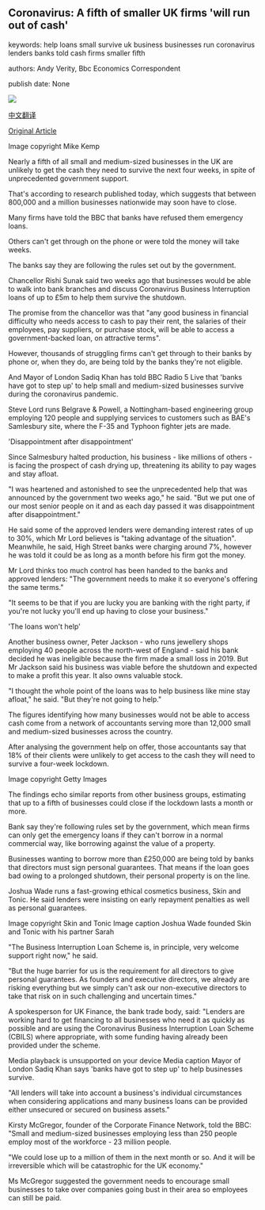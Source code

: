 ## Coronavirus: A fifth of smaller UK firms 'will run out of cash'

keywords: help loans small survive uk business businesses run coronavirus lenders banks told cash firms smaller fifth

authors: Andy Verity, Bbc Economics Correspondent

publish date: None

![](https://ichef.bbci.co.uk/news/1024/branded_news/9505/production/_111494183_gettyimages-1203000048.jpg)

[中文翻译](Coronavirus%3A%20A%20fifth%20of%20smaller%20UK%20firms%20%27will%20run%20out%20of%20cash%27_zh.md)

[Original Article](https://www.bbc.com/news/business-52114414)

Image copyright Mike Kemp

Nearly a fifth of all small and medium-sized businesses in the UK are unlikely to get the cash they need to survive the next four weeks, in spite of unprecedented government support.

That's according to research published today, which suggests that between 800,000 and a million businesses nationwide may soon have to close.

Many firms have told the BBC that banks have refused them emergency loans.

Others can't get through on the phone or were told the money will take weeks.

The banks say they are following the rules set out by the government.

Chancellor Rishi Sunak said two weeks ago that businesses would be able to walk into bank branches and discuss Coronavirus Business Interruption loans of up to £5m to help them survive the shutdown.

The promise from the chancellor was that "any good business in financial difficulty who needs access to cash to pay their rent, the salaries of their employees, pay suppliers, or purchase stock, will be able to access a government-backed loan, on attractive terms".

However, thousands of struggling firms can't get through to their banks by phone or, when they do, are being told by the banks they're not eligible.

And Mayor of London Sadiq Khan has told BBC Radio 5 Live that 'banks have got to step up' to help small and medium-sized businesses survive during the coronavirus pandemic.

Steve Lord runs Belgrave & Powell, a Nottingham-based engineering group employing 120 people and supplying services to customers such as BAE's Samlesbury site, where the F-35 and Typhoon fighter jets are made.

'Disappointment after disappointment'

Since Salmesbury halted production, his business - like millions of others - is facing the prospect of cash drying up, threatening its ability to pay wages and stay afloat.

"I was heartened and astonished to see the unprecedented help that was announced by the government two weeks ago," he said. "But we put one of our most senior people on it and as each day passed it was disappointment after disappointment."

He said some of the approved lenders were demanding interest rates of up to 30%, which Mr Lord believes is "taking advantage of the situation". Meanwhile, he said, High Street banks were charging around 7%, however he was told it could be as long as a month before his firm got the money.

Mr Lord thinks too much control has been handed to the banks and approved lenders: "The government needs to make it so everyone's offering the same terms."

"It seems to be that if you are lucky you are banking with the right party, if you're not lucky you'll end up having to close your business."

'The loans won't help'

Another business owner, Peter Jackson - who runs jewellery shops employing 40 people across the north-west of England - said his bank decided he was ineligible because the firm made a small loss in 2019. But Mr Jackson said his business was viable before the shutdown and expected to make a profit this year. It also owns valuable stock.

"I thought the whole point of the loans was to help business like mine stay afloat," he said. "But they're not going to help."

The figures identifying how many businesses would not be able to access cash come from a network of accountants serving more than 12,000 small and medium-sized businesses across the country.

After analysing the government help on offer, those accountants say that 18% of their clients were unlikely to get access to the cash they will need to survive a four-week lockdown.

Image copyright Getty Images

The findings echo similar reports from other business groups, estimating that up to a fifth of businesses could close if the lockdown lasts a month or more.

Bank say they're following rules set by the government, which mean firms can only get the emergency loans if they can't borrow in a normal commercial way, like borrowing against the value of a property.

Businesses wanting to borrow more than £250,000 are being told by banks that directors must sign personal guarantees. That means if the loan goes bad owing to a prolonged shutdown, their personal property is on the line.

Joshua Wade runs a fast-growing ethical cosmetics business, Skin and Tonic. He said lenders were insisting on early repayment penalties as well as personal guarantees.

Image copyright Skin and Tonic Image caption Joshua Wade founded Skin and Tonic with his partner Sarah

"The Business Interruption Loan Scheme is, in principle, very welcome support right now," he said.

"But the huge barrier for us is the requirement for all directors to give personal guarantees. As founders and executive directors, we already are risking everything but we simply can't ask our non-executive directors to take that risk on in such challenging and uncertain times."

A spokesperson for UK Finance, the bank trade body, said: "Lenders are working hard to get financing to all businesses who need it as quickly as possible and are using the Coronavirus Business Interruption Loan Scheme (CBILS) where appropriate, with some funding having already been provided under the scheme.

Media playback is unsupported on your device Media caption Mayor of London Sadiq Khan says 'banks have got to step up' to help businesses survive.

"All lenders will take into account a business's individual circumstances when considering applications and many business loans can be provided either unsecured or secured on business assets."

Kirsty McGregor, founder of the Corporate Finance Network, told the BBC: "Small and medium-sized businesses employing less than 250 people employ most of the workforce - 23 million people.

"We could lose up to a million of them in the next month or so. And it will be irreversible which will be catastrophic for the UK economy."

Ms McGregor suggested the government needs to encourage small businesses to take over companies going bust in their area so employees can still be paid.